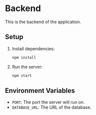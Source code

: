 # Backend

This is the backend of the application.

## Setup

1. Install dependencies:
   ```bash
   npm install
   ```

2. Run the server:
   ```bash
   npm start
   ```

## Environment Variables

- `PORT`: The port the server will run on.
- `DATABASE_URL`: The URL of the database.